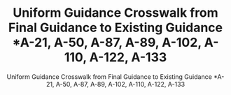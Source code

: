 ---
layout: resources-landing
title: "Uniform Guidance Crosswalk from Final Guidance to Existing Guidance *A-21, A-50, A-87, A-89, A-102, A-110, A-122, A-133"
subtitle: "Uniform Guidance Crosswalk from Final Guidance to Existing Guidance *A-21, A-50, A-87, A-89, A-102, A-110, A-122, A-133"
external_link: https://obamawhitehouse.archives.gov/sites/default/files/omb/fedreg/2013/uniform-guidance-crosswalk-to-predominate-source-existing-guidance.pdf
filters: federal-financial-assistance uniform-guidance-2-cfr-200 guidance omb 2013
fiscal_year: 2013
---